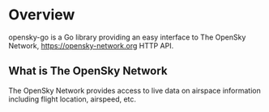 # Overview

opensky-go is a Go library providing an easy interface to The OpenSky Network, https://opensky-network.org HTTP API.

## What is The OpenSky Network

The OpenSky Network provides access to live data on airspace information including flight location, airspeed, etc.
